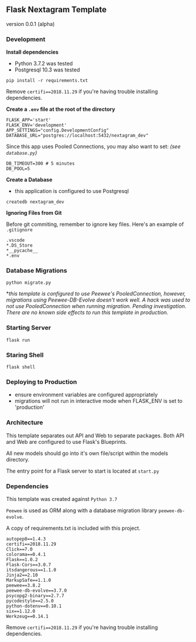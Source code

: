 ## Flask Nextagram Template

version 0.0.1 (alpha)

### Development

**Install dependencies**

- Python 3.7.2 was tested
- Postgresql 10.3 was tested

```
pip install -r requirements.txt
```

Remove `certifi==2018.11.29` if you're having trouble installing dependencies.

**Create a `.env` file at the root of the directory**

```
FLASK_APP='start'
FLASK_ENV='development'
APP_SETTINGS="config.DevelopmentConfig"
DATABASE_URL="postgres://localhost:5432/nextagram_dev"
```

Since this app uses Pooled Connections, you may also want to set: _(see `database.py`)_

```
DB_TIMEOUT=300 # 5 minutes
DB_POOL=5
```

**Create a Database**

- this application is configured to use Postgresql

```
createdb nextagram_dev
```

**Ignoring Files from Git**

Before git commiting, remember to ignore key files. Here's an example of `.gitignore`

```
.vscode
*.DS_Store
*__pycache__
*.env
```

### Database Migrations

```
python migrate.py
```

\*_this template is configured to use Peewee's PooledConnection, however, migrations using Peewee-DB-Evolve doesn't work well. A hack was used to not use PooledConnection when running migration. Pending investigation. There are no known side effects to run this template in production._

### Starting Server

```
flask run
```

### Staring Shell

```
flask shell
```

### Deploying to Production

- ensure environment variables are configured appropriately
- migrations will not run in interactive mode when FLASK_ENV is set to 'production'

### Architecture

This template separates out API and Web to separate packages. Both API and Web are configured to use Flask's Blueprints.

All new models should go into it's own file/script within the models directory.

The entry point for a Flask server to start is located at `start.py`

### Dependencies

This template was created against `Python 3.7`

`Peewee` is used as ORM along with a database migration library `peewee-db-evolve`.

A copy of requirements.txt is included with this project.

```
autopep8==1.4.3
certifi==2018.11.29
Click==7.0
colorama==0.4.1
Flask==1.0.2
Flask-Cors==3.0.7
itsdangerous==1.1.0
Jinja2==2.10
MarkupSafe==1.1.0
peewee==3.8.2
peewee-db-evolve==3.7.0
psycopg2-binary==2.7.7
pycodestyle==2.5.0
python-dotenv==0.10.1
six==1.12.0
Werkzeug==0.14.1
```

Remove `certifi==2018.11.29` if you're having trouble installing dependencies.
